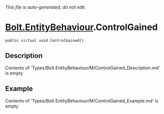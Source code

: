*This file is auto-generated, do not edit.*

# [Bolt.EntityBehaviour](Types/Bolt.EntityBehaviour.md).ControlGained
`public virtual void ControlGained()`
## Description
Contents of 'Types/Bolt.EntityBehaviour/M/ControlGained_Description.md' is empty
## Example
Contents of 'Types/Bolt.EntityBehaviour/M/ControlGained_Example.md' is empty
